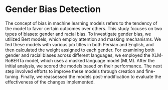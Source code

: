 # Gender Bias Detection

The concept of bias in machine learning models refers to the tendency of the model to favor certain outcomes over others. This study focuses on two types of biases: gender and racial bias. To investigate gender bias, we utilized Bert models, which employ attention and masking mechanisms. We fed these models with various job titles in both Persian and English, and then calculated the weight assigned to each gender. For examining both gender and racial biases across different languages, we employed the XLM-RoBERTa model, which uses a masked language model (MLM). After the initial analysis, we scored the models based on their performance. The next step involved efforts to improve these models through creation and fine-tuning. Finally, we reassessed the models post-modification to evaluate the effectiveness of the changes implemented.

